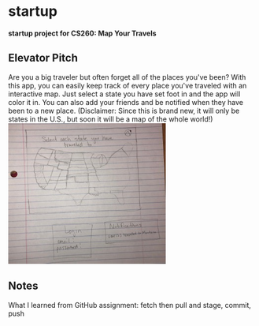 # startup
**startup project for CS260: Map Your Travels**


## Elevator Pitch
Are you a big traveler but often forget all of the places you've been? With this app, you can easily keep track of every place you've traveled with an interactive map. Just select a state you have set foot in and the app will color it in. You can also add your friends and be notified when they have been to a new place. (Disclaimer: Since this is brand new, it will only be states in the U.S., but soon it will be a map of the whole world!)
![mySketch](startuppicsmall.jpg)

## Notes
What I learned from GitHub assignment: fetch then pull and stage, commit, push
